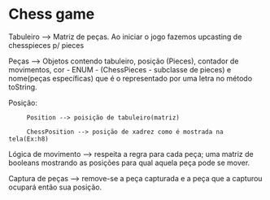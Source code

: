 # Chess game

Tabuleiro --> Matriz de peças. Ao iniciar o jogo fazemos upcasting de chesspieces p/ pieces

Peças --> Objetos contendo tabuleiro, posição (Pieces), contador de movimentos, cor - ENUM - (ChessPieces - subclasse de pieces) e nome(peças específicas) que é o representado por uma letra no método toString.

Posição:
        
         Position --> poisição de tabuleiro(matriz)
         
         ChessPosition --> posição de xadrez como é mostrada na tela(Ex:h8)

Lógica de movimento --> respeita a regra para cada peça; uma matriz de booleans mostrando as posições para qual aquela peça pode se mover.

Captura de peças --> remove-se a peça capturada e a peça que a capturou ocupará então sua posição.


